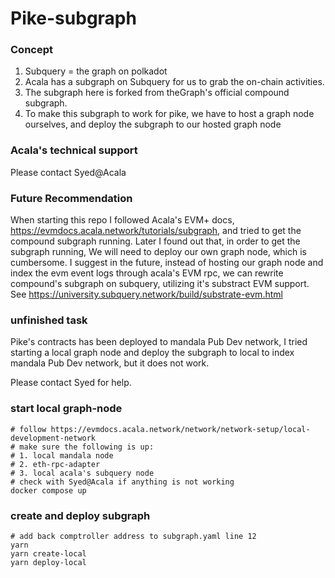 # Pike-subgraph

### Concept

1. Subquery = the graph on polkadot
2. Acala has a subgraph on Subquery for us to grab the on-chain activities.
3. The subgraph here is forked from theGraph's official compound subgraph.
4. To make this subgraph to work for pike, we have to host a graph node ourselves, and deploy the subgraph to our hosted graph node

### Acala's technical support

Please contact Syed@Acala

### Future Recommendation

When starting this repo I followed Acala's EVM+ docs, https://evmdocs.acala.network/tutorials/subgraph, and tried to get the compound subgraph running.
Later I found out that, in order to get the subgraph running, We will need to deploy our own graph node, which is cumbersome.
I suggest in the future, instead of hosting our graph node and index the evm event logs through acala's EVM rpc, we can rewrite compound's subgraph on subquery, utilizing it's substract EVM support. See https://university.subquery.network/build/substrate-evm.html

### unfinished task

Pike's contracts has been deployed to mandala Pub Dev network, I tried starting a local graph node and deploy the subgraph to local to index mandala Pub Dev network, but it does not work.

Please contact Syed for help.

### start local graph-node

```
# follow https://evmdocs.acala.network/network/network-setup/local-development-network
# make sure the following is up:
# 1. local mandala node
# 2. eth-rpc-adapter
# 3. local acala's subquery node
# check with Syed@Acala if anything is not working
docker compose up
```

### create and deploy subgraph

```
# add back comptroller address to subgraph.yaml line 12
yarn
yarn create-local
yarn deploy-local
```
